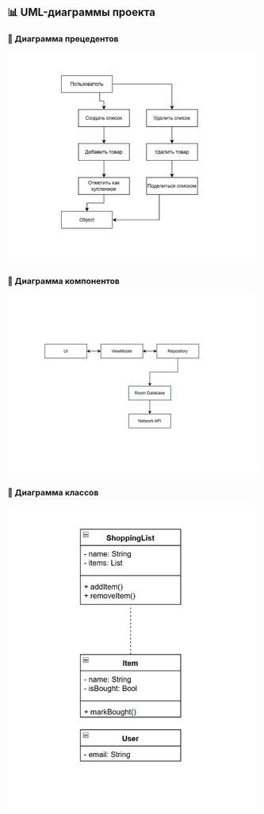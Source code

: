 ## 📊 UML-диаграммы проекта

### 📌 Диаграмма прецедентов
![Диаграмма прецедентов](diagrams/DiagPrec.png)

### 🧩 Диаграмма компонентов
![Диаграмма компонентов](diagrams/DiagComp.png)

### 🧱 Диаграмма классов
![Диаграмма классов](diagrams/DiagClass.png)
